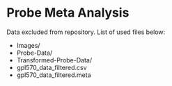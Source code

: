 # Probe Meta Analysis

Data excluded from repository. List of used files below:

- Images/
- Probe-Data/
- Transformed-Probe-Data/
- gpl570_data_filtered.csv
- gpl570_data_filtered.meta
